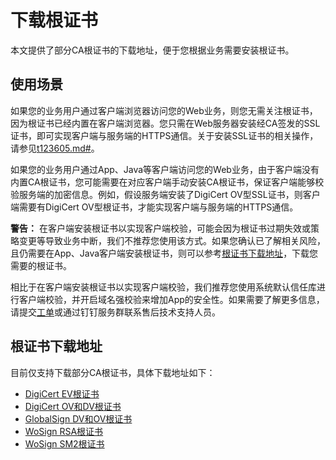 # 下载根证书

本文提供了部分CA根证书的下载地址，便于您根据业务需要安装根证书。

## 使用场景

如果您的业务用户通过客户端浏览器访问您的Web业务，则您无需关注根证书，因为根证书已经内置在客户端浏览器。您只需在Web服务器安装经CA签发的SSL证书，即可实现客户端与服务端的HTTPS通信。关于安装SSL证书的相关操作，请参见[t123605.md\#](/cn.zh-CN/证书安装/SSL证书安装指南.md)。

如果您的业务用户通过App、Java等客户端访问您的Web业务，由于客户端没有内置CA根证书，您可能需要在对应客户端手动安装CA根证书，保证客户端能够校验服务端的加密信息。例如，假设服务端安装了DigiCert OV型SSL证书，则客户端需要有DigiCert OV型根证书，才能实现客户端与服务端的HTTPS通信。

**警告：** 在客户端安装根证书以实现客户端校验，可能会因为根证书过期失效或策略变更等导致业务中断，我们不推荐您使用该方式。如果您确认已了解相关风险，且仍需要在App、Java客户端安装根证书，则可以参考[根证书下载地址](#section_hve_mh4_1gv)，下载您需要的根证书。

相比于在客户端安装根证书以实现客户端校验，我们推荐您使用系统默认信任库进行客户端校验，并开启域名强校验来增加App的安全性。如果需要了解更多信息，请提交[工单](https://selfservice.console.aliyun.com/ticket/category/cas)或通过钉钉服务群联系售后技术支持人员。

## 根证书下载地址

目前仅支持下载部分CA根证书，具体下载地址如下：

-   [DigiCert EV根证书](https://docs-aliyun.cn-hangzhou.oss.aliyun-inc.com/assets/attach/170239/cn_zh/1597374203590/Digicert-EV-root.cer)
-   [DigiCert OV和DV根证书](https://docs-aliyun.cn-hangzhou.oss.aliyun-inc.com/assets/attach/170239/cn_zh/1597374262030/Digicert-OV-DV-root.cer)
-   [GlobalSign DV和OV根证书](https://docs-aliyun.cn-hangzhou.oss.aliyun-inc.com/assets/attach/182164/cn_zh/1620365676642/GlobalSign-DV%26OV-root.cer)
-   [WoSign RSA根证书](https://docs-aliyun.cn-hangzhou.oss.aliyun-inc.com/assets/attach/170239/cn_zh/1597374308597/WoSign-RSA-root.crt)
-   [WoSign SM2根证书](https://docs-aliyun.cn-hangzhou.oss.aliyun-inc.com/assets/attach/170239/cn_zh/1597374325372/WoSign-SM2.crt)

